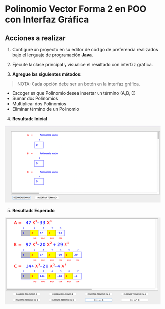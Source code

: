 # Polinomio Vector Forma 2 en POO con Interfaz Gráfica

## Acciones a realizar

1. Configure un proyecto en su editor de código de preferencia realizados bajo el lenguaje de programación **Java**.
2. Ejecute la clase principal y visualice el resultado con interfaz gráfica.

3. **Agregue los siguientes métodos:**

>NOTA: Cada opción debe ser un botón en la interfaz gráfica.

- Escoger en que Polinomio desea insertar un término (A,B, C)
- Sumar dos Polinomios
- Multiplicar dos Polinomios
- Eliminar término de un Polinomio

4. **Resultado Inicial**

![Ejemplo IGU PolVF2](../../../assets/polinomios/polinomio_11.png)

5. **Resultado Esperado**

![Ejemplo IGU PolVF2](../../../assets/polinomios/polinomio_10.png)